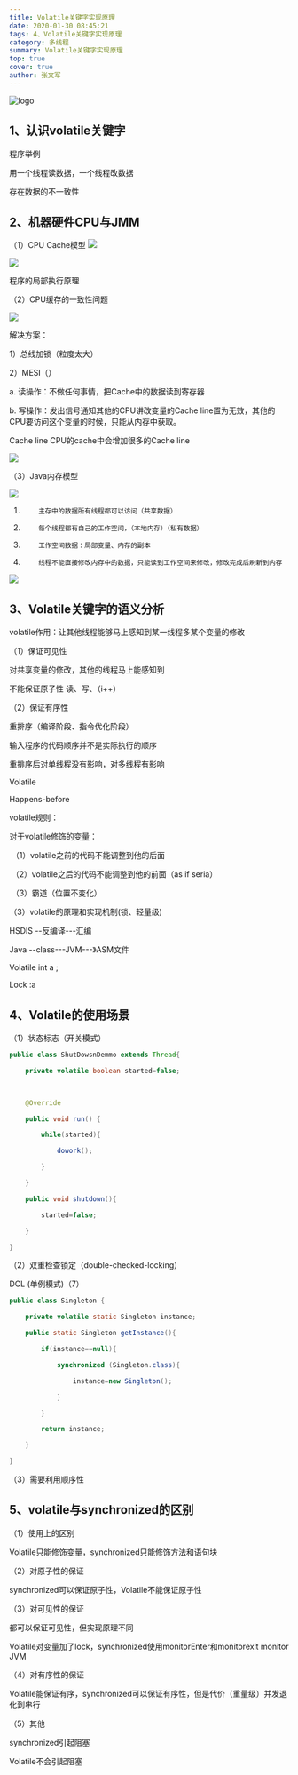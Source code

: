 ```yaml
---
title: Volatile关键字实现原理
date: 2020-01-30 08:45:21
tags: 4、Volatile关键字实现原理
category: 多线程
summary: Volatile关键字实现原理
top: true
cover: true
author: 张文军
---
```


![logo](/images/favicon.png)

## 1、认识volatile关键字

程序举例

用一个线程读数据，一个线程改数据

存在数据的不一致性

## 2、机器硬件CPU与JMM

（1）CPU Cache模型
![](http://myblog-1258908231.cos.ap-shanghai.myqcloud.com/Volatile%E5%85%B3%E9%94%AE%E5%AD%97%E5%AE%9E%E7%8E%B0%E5%8E%9F%E7%90%86/20200130085000864.png)


![](http://myblog-1258908231.cos.ap-shanghai.myqcloud.com/Volatile%E5%85%B3%E9%94%AE%E5%AD%97%E5%AE%9E%E7%8E%B0%E5%8E%9F%E7%90%86/20200130085048228.png)

程序的局部执行原理

（2）CPU缓存的一致性问题

![](http://myblog-1258908231.cos.ap-shanghai.myqcloud.com/Volatile%E5%85%B3%E9%94%AE%E5%AD%97%E5%AE%9E%E7%8E%B0%E5%8E%9F%E7%90%86/20200130085205248.png)

 


解决方案：

1）总线加锁（粒度太大）

2）MESI（）

a.         读操作：不做任何事情，把Cache中的数据读到寄存器

b.         写操作：发出信号通知其他的CPU讲改变量的Cache line置为无效，其他的CPU要访问这个变量的时候，只能从内存中获取。

Cache line  CPU的cache中会增加很多的Cache line

![](http://myblog-1258908231.cos.ap-shanghai.myqcloud.com/Volatile%E5%85%B3%E9%94%AE%E5%AD%97%E5%AE%9E%E7%8E%B0%E5%8E%9F%E7%90%86/20200130085431024.png)

（3）Java内存模型

![](http://myblog-1258908231.cos.ap-shanghai.myqcloud.com/Volatile%E5%85%B3%E9%94%AE%E5%AD%97%E5%AE%9E%E7%8E%B0%E5%8E%9F%E7%90%86/20200130085502135.png)

1)         主存中的数据所有线程都可以访问（共享数据）

2)         每个线程都有自己的工作空间，（本地内存）（私有数据）

3)         工作空间数据：局部变量、内存的副本

4)         线程不能直接修改内存中的数据，只能读到工作空间来修改，修改完成后刷新到内存

![](http://myblog-1258908231.cos.ap-shanghai.myqcloud.com/Volatile%E5%85%B3%E9%94%AE%E5%AD%97%E5%AE%9E%E7%8E%B0%E5%8E%9F%E7%90%86/20200130085601323.png)

## 3、Volatile关键字的语义分析

volatile作用：让其他线程能够马上感知到某一线程多某个变量的修改

（1）保证可见性

对共享变量的修改，其他的线程马上能感知到

不能保证原子性  读、写、（i++）

（2）保证有序性

重排序（编译阶段、指令优化阶段）

输入程序的代码顺序并不是实际执行的顺序

重排序后对单线程没有影响，对多线程有影响

Volatile

Happens-before

volatile规则：

对于volatile修饰的变量：

​	（1）volatile之前的代码不能调整到他的后面

​	（2）volatile之后的代码不能调整到他的前面（as if seria）

​	（3）霸道（位置不变化）

（3）volatile的原理和实现机制(锁、轻量级)   

  HSDIS   --反编译---汇编

  Java --class---JVM---》ASM文件

  Volatile  int  a ;

 Lock :a

## 4、Volatile的使用场景

（1）状态标志（开关模式）

```java
public class ShutDowsnDemmo extends Thread{

​    private volatile boolean started=false;

 

​    @Override

​    public void run() {

​        while(started){

​            dowork();

​        }

​    }

​    public void shutdown(){

​        started=false;

​    }

}
```



（2）双重检查锁定（double-checked-locking）

DCL (单例模式)（7）

```java
public class Singleton {

​    private volatile static Singleton instance;

​    public static Singleton getInstance(){

​        if(instance==null){

​            synchronized (Singleton.class){

​                instance=new Singleton();

​            }

​        }

​        return instance;

​    }

}
```



（3）需要利用顺序性

## 5、volatile与synchronized的区别

（1）使用上的区别

Volatile只能修饰变量，synchronized只能修饰方法和语句块

（2）对原子性的保证

synchronized可以保证原子性，Volatile不能保证原子性

（3）对可见性的保证

都可以保证可见性，但实现原理不同

Volatile对变量加了lock，synchronized使用monitorEnter和monitorexit  monitor  JVM

（4）对有序性的保证

Volatile能保证有序，synchronized可以保证有序性，但是代价（重量级）并发退化到串行

（5）其他

synchronized引起阻塞

Volatile不会引起阻塞
